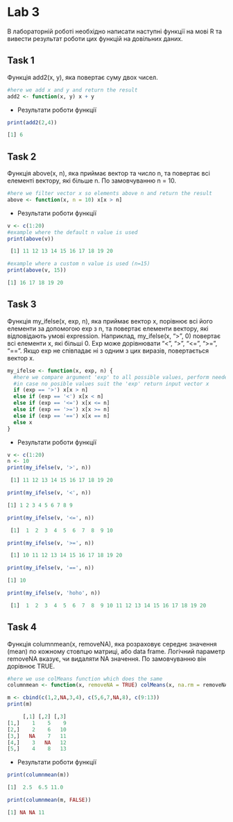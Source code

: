 # Lab 3
В лабораторній роботі необхідно написати наступні функції на мові R та вивести результат роботи цих функцій на довільних даних.

## Task 1

Функція add2(x, y), яка повертає суму двох чисел.

```R
#here we add x and y and return the result
add2 <- function(x, y) x + y 
```

+ Результати роботи функції
```R
print(add2(2,4))
```
```R
[1] 6
```

## Task 2

Функція above(x, n), яка приймає вектор та число n, та повертає всі елементі вектору, які більше n. По замовчуванню n = 10.


```R
#here we filter vector x so elements above n and return the result
above <- function(x, n = 10) x[x > n]
```

+ Результати роботи функції
```R
v <- c(1:20)
#example where the default n value is used
print(above(v))
```
```R
 [1] 11 12 13 14 15 16 17 18 19 20
```
```R
#example where a custom n value is used (n=15)
print(above(v, 15))
```
```R
[1] 16 17 18 19 20
```

## Task 3

Функція my_ifelse(x, exp, n), яка приймає вектор x, порівнює всі його елементи за допомогою exp з n, та повертає елементи вектору, які відповідають умові expression. Наприклад, my_ifelse(x, “>”, 0) повертає всі елементи x, які більші 0. Exp може дорівнювати “<”, “>”, “<=”, “>=”, “==”. Якщо exp не співпадає ні з одним з цих виразів, повертається вектор x.

```R
my_ifelse <- function(x, exp, n) {
  #here we compare argument 'exp' to all possible values, perform needed operation and return the result
  #in case no posible values suit the 'exp' return input vector x
  if (exp == '>') x[x > n]
  else if (exp == '<') x[x < n]
  else if (exp == '<=') x[x <= n]
  else if (exp == '>=') x[x >= n]
  else if (exp == '==') x[x == n]
  else x
}
```


+ Результати роботи функції
```R
v <- c(1:20)
n <- 10
print(my_ifelse(v, '>', n))
```
```R
 [1] 11 12 13 14 15 16 17 18 19 20
```

```R
print(my_ifelse(v, '<', n))
```
```R
[1] 1 2 3 4 5 6 7 8 9
```

```R
print(my_ifelse(v, '<=', n))
```
```R
 [1]  1  2  3  4  5  6  7  8  9 10
```

```R
print(my_ifelse(v, '>=', n))
```
```R
 [1] 10 11 12 13 14 15 16 17 18 19 20
```

```R
print(my_ifelse(v, '==', n))
```
```R
[1] 10
```

```R
print(my_ifelse(v, 'hoho', n))
```
```R
 [1]  1  2  3  4  5  6  7  8  9 10 11 12 13 14 15 16 17 18 19 20
```

## Task 4

Функція columnmean(x, removeNA), яка розраховує середнє значення (mean) по кожному стовпцю матриці, або data frame. Логічний параметр removeNA вказує, чи видаляти NA значення. По замовчуванню він дорівнює TRUE.

```R
#here we use colMeans function which does the same
columnmean <- function(x, removeNA = TRUE) colMeans(x, na.rm = removeNA)
```

```R
m <- cbind(c(1,2,NA,3,4), c(5,6,7,NA,8), c(9:13))
print(m)
```
```R
     [,1] [,2] [,3]
[1,]    1    5    9
[2,]    2    6   10
[3,]   NA    7   11
[4,]    3   NA   12
[5,]    4    8   13
```

+ Результати роботи функції
```R
print(columnmean(m))
```
```R
[1]  2.5  6.5 11.0
```

```R
print(columnmean(m, FALSE))
```
```R
[1] NA NA 11
```
